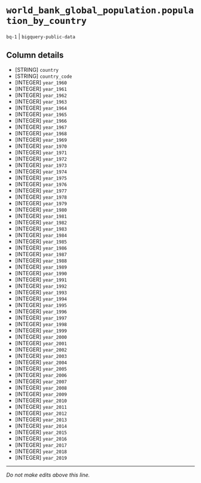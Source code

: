# `world_bank_global_population.population_by_country`
`bq-1` | `bigquery-public-data`

## Column details
* [STRING]    `country`
* [STRING]    `country_code`
* [INTEGER]   `year_1960`
* [INTEGER]   `year_1961`
* [INTEGER]   `year_1962`
* [INTEGER]   `year_1963`
* [INTEGER]   `year_1964`
* [INTEGER]   `year_1965`
* [INTEGER]   `year_1966`
* [INTEGER]   `year_1967`
* [INTEGER]   `year_1968`
* [INTEGER]   `year_1969`
* [INTEGER]   `year_1970`
* [INTEGER]   `year_1971`
* [INTEGER]   `year_1972`
* [INTEGER]   `year_1973`
* [INTEGER]   `year_1974`
* [INTEGER]   `year_1975`
* [INTEGER]   `year_1976`
* [INTEGER]   `year_1977`
* [INTEGER]   `year_1978`
* [INTEGER]   `year_1979`
* [INTEGER]   `year_1980`
* [INTEGER]   `year_1981`
* [INTEGER]   `year_1982`
* [INTEGER]   `year_1983`
* [INTEGER]   `year_1984`
* [INTEGER]   `year_1985`
* [INTEGER]   `year_1986`
* [INTEGER]   `year_1987`
* [INTEGER]   `year_1988`
* [INTEGER]   `year_1989`
* [INTEGER]   `year_1990`
* [INTEGER]   `year_1991`
* [INTEGER]   `year_1992`
* [INTEGER]   `year_1993`
* [INTEGER]   `year_1994`
* [INTEGER]   `year_1995`
* [INTEGER]   `year_1996`
* [INTEGER]   `year_1997`
* [INTEGER]   `year_1998`
* [INTEGER]   `year_1999`
* [INTEGER]   `year_2000`
* [INTEGER]   `year_2001`
* [INTEGER]   `year_2002`
* [INTEGER]   `year_2003`
* [INTEGER]   `year_2004`
* [INTEGER]   `year_2005`
* [INTEGER]   `year_2006`
* [INTEGER]   `year_2007`
* [INTEGER]   `year_2008`
* [INTEGER]   `year_2009`
* [INTEGER]   `year_2010`
* [INTEGER]   `year_2011`
* [INTEGER]   `year_2012`
* [INTEGER]   `year_2013`
* [INTEGER]   `year_2014`
* [INTEGER]   `year_2015`
* [INTEGER]   `year_2016`
* [INTEGER]   `year_2017`
* [INTEGER]   `year_2018`
* [INTEGER]   `year_2019`

-------------------------------------------------------------------------------
*Do not make edits above this line.*
